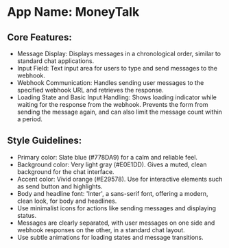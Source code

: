 # **App Name**: MoneyTalk

## Core Features:

- Message Display: Displays messages in a chronological order, similar to standard chat applications.
- Input Field: Text input area for users to type and send messages to the webhook.
- Webhook Communication: Handles sending user messages to the specified webhook URL and retrieves the response.
- Loading State and Basic Input Handling: Shows loading indicator while waiting for the response from the webhook. Prevents the form from sending the message again, and can also limit the message count within a period.

## Style Guidelines:

- Primary color: Slate blue (#778DA9) for a calm and reliable feel.
- Background color: Very light gray (#E0E1DD). Gives a muted, clean background for the chat interface.
- Accent color: Vivid orange (#E29578). Use for interactive elements such as send button and highlights.
- Body and headline font: 'Inter', a sans-serif font, offering a modern, clean look, for body and headlines.
- Use minimalist icons for actions like sending messages and displaying status.
- Messages are clearly separated, with user messages on one side and webhook responses on the other, in a standard chat layout.
- Use subtle animations for loading states and message transitions.
